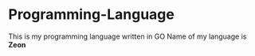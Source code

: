 # Programming-Language
 This is my programming language written in GO
 Name of my language is **Zeon**
